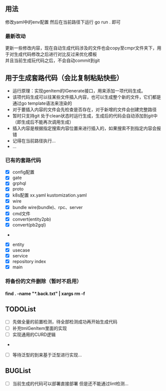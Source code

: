 ## 用法

修改yaml中的env配置 然后在当前路径下运行 go run . 即可

### 最新改动

更新一些修改内容，现在自动生成代码涉及的文件也会copy至cmpr文件夹下，用于对生成代码修改之后进行对比反过来优化模板  
并且当前生成玩代码之后，不会自动commit到git

## 用于生成套路代码（会比复制粘贴快些）

- 运行原理：实现genItem的IGenerate接口，用来添加一项代码生成。
- 该项代码生成可以往某些文件插入内容，也可以生成整个新的文件，它们都是通过go template语法来渲染的
- 对于要插入内容的文件会先检查是否存在，对于新增的文件会创建完整路径
- 暂时只支持git 处于clean状态时运行生成，生成后的代码会自动添加到git中（即生成后不能再次调用生成）
- 插入内容是根据指定搜索内容位置来进行插入的，如果搜索不到指定内容会报错
- 记得在当前路径执行...
- ...

### 已有的套路代码

- [x] config配置
- [x] gate
- [x] grphql
- [x] proto
- [x] k8s配置 xx.yaml kustomization.yaml
- [x] wire
- [x] bundle wire(bundle)、rpc、server
- [x] cmd文件
- [x] convert(entity2pb)
- [x] convert(pb2gql)
-
- [x] entity
- [x] usecase
- [x] service
- [x] repository index
- [x] main

### 将备份的文件删除（暂时不启用）

#### find . -name "*.back.txt"  | xargs rm -f

## TODOList

- [ ] 先做全量的前置检测，待全部检测成功再开始生成代码
- [ ] 补充tmlGenItem里面的实现
- [ ] 实现通用的CURD逻辑
-
- [ ] 等待泛型的到来基于泛型进行实现...

## BUGList

- [ ] 当前生成的代码可以部署直接部署 但是还不能通过lint检测... 
